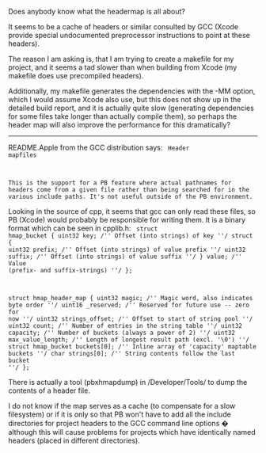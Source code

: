 Does anybody know what the headermap is all about?

It seems to be a cache of headers or similar consulted by GCC (Xcode provide special undocumented preprocessor instructions to point at these headers).

The reason I am asking is, that I am trying to create a makefile for my project, and it seems a tad slower than when building from Xcode (my makefile does use precompiled headers).

Additionally, my makefile generates the dependencies with the -MM option, which I would assume Xcode also use, but this does not show up in the detailed build report, and it is actually quite slow (generating dependencies for some files take longer than actually compile them), so perhaps the header map will also improve the performance for this dramatically?

----

README.Apple from the GCC distribution says:
<code>
Header mapfiles

This is the support for a PB feature where actual pathnames for
headers come from a given file rather than being searched for in the
various include paths.  It's not useful outside of the PB environment.
</code>

Looking in the source of cpp, it seems that gcc can only read these files, so PB (Xcode) would probably be responsible for writing them. It is a binary format which can be seen in cpplib.h:
<code>
struct hmap_bucket
{
  uint32 key;          /'' Offset (into strings) of key                ''/
  struct {
    uint32 prefix;     /'' Offset (into strings) of value prefix   ''/
    uint32 suffix;     /'' Offset (into strings) of value suffix   ''/
  } value;             /'' Value (prefix- and suffix-strings)          ''/
};

struct hmap_header_map
{
  uint32 magic;             /'' Magic word, also indicates byte order       ''/
  uint16 _reserved;         /'' Reserved for future use -- zero for now     ''/
  uint32 strings_offset;    /'' Offset to start of string pool              ''/
  uint32 count;             /'' Number of entries in the string table       ''/
  uint32 capacity;          /'' Number of buckets (always a power of 2)     ''/
  uint32 max_value_length;  /'' Length of longest result path (excl. '\0')  ''/
  struct hmap_bucket buckets[0]; /'' Inline array of 'capacity' maptable buckets ''/
  char strings[0];          /'' String contents follow the last bucket      ''/
};
</code>

There is actually a tool (pbxhmapdump) in /Developer/Tools/ to dump the contents of a header file.

I do not know if the map serves as a cache (to compensate for a slow filesystem) or if it is only so that PB won't have to add all the include directories for project headers to the GCC command line options � although this will cause problems for projects which have identically named headers (placed in different directories).